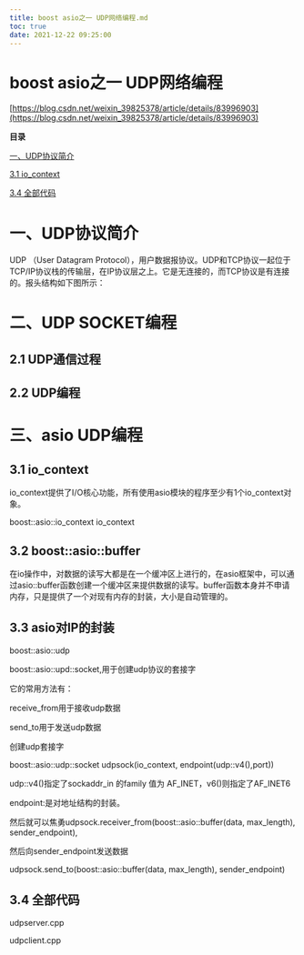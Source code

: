 ```yaml
---
title: boost asio之一 UDP网络编程.md
toc: true
date: 2021-12-22 09:25:00
---
```

# boost asio之一 UDP网络编程

[https://blog.csdn.net/weixin_39825378/article/details/83996903](https://blog.csdn.net/weixin_39825378/article/details/83996903)

**目录**

[一、UDP协议简介](https://blog.csdn.net/weixin_39825378/article/details/83996903)

[3.1 io_context](https://blog.csdn.net/weixin_39825378/article/details/83996903)

[3.4 全部代码](https://blog.csdn.net/weixin_39825378/article/details/83996903)

# 一、UDP协议简介

UDP （User Datagram Protocol），用户数据报协议。UDP和TCP协议一起位于TCP/IP协议栈的传输层，在IP协议层之上。它是无连接的，而TCP协议是有连接的。报头结构如下图所示：

# 二、UDP SOCKET编程

## 2.1 UDP通信过程

## 2.2 UDP编程

# 三、asio UDP编程

## 3.1 io_context

io_context提供了I/O核心功能，所有使用asio模块的程序至少有1个io_context对象。

boost::asio::io_context io_context

## 3.2 boost::asio::buffer

在io操作中，对数据的读写大都是在一个缓冲区上进行的，在asio框架中，可以通过asio::buffer函数创建一个缓冲区来提供数据的读写。buffer函数本身并不申请内存，只是提供了一个对现有内存的封装，大小是自动管理的。

## 3.3 asio对IP的封装

boost::asio::udp

boost::asio::upd::socket,用于创建udp协议的套接字

它的常用方法有：

receive_from用于接收udp数据

send_to用于发送udp数据

创建udp套接字

boost::asio::udp::socket udpsock(io_context, endpoint(udp::v4(),port))

udp::v4()指定了sockaddr_in 的family 值为 AF_INET，v6()则指定了AF_INET6

endpoint:是对地址结构的封装。

然后就可以焦勇udpsock.receiver_from(boost::asio::buffer(data, max_length), sender_endpoint),

然后向sender_endpoint发送数据

udpsock.send_to(boost::asio::buffer(data, max_length), sender_endpoint)

## 3.4 全部代码

udpserver.cpp

udpclient.cpp